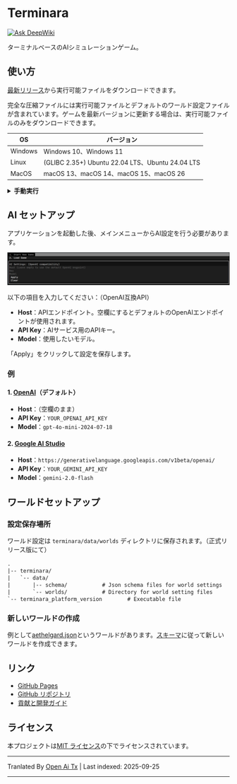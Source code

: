 # Terminara

[![Ask DeepWiki](https://deepwiki.com/badge.svg)](https://deepwiki.com/luyiourwong/Terminara)

ターミナルベースのAIシミュレーションゲーム。

## 使い方

[最新リリース](https://github.com/luyiourwong/Terminara/releases/latest)から実行可能ファイルをダウンロードできます。

完全な圧縮ファイルには実行可能ファイルとデフォルトのワールド設定ファイルが含まれています。ゲームを最新バージョンに更新する場合は、実行可能ファイルのみをダウンロードできます。

| OS      | バージョン                                         |
|---------|--------------------------------------------------|
| Windows | Windows 10、Windows 11                            |
| Linux   | (GLIBC 2.35+) Ubuntu 22.04 LTS、Ubuntu 24.04 LTS |
| MacOS   | macOS 13、macOS 14、macOS 15、macOS 26             |

<details>
<summary><strong>手動実行</strong></summary>

### インストール

1.  **リポジトリをクローンする：**
    ```bash
    git clone https://github.com/luyiourwong/Terminara
    cd Terminara
    ```

2.  **仮想環境を作成する：**
    ```bash
    python -m venv .venv
    source .venv/bin/activate
    ```
    Windowsでは、`.venv\Scripts\activate`を使用します

3.  **依存関係をインストールします：**
    ```bash
    pip install -e .
    ```

### 方法1の開始：インストール済みコマンドを使用（推奨）
インストール後、以下のコマンドでゲームを起動します：
```bash
terminara
```

### 方法2の開始：直接実行
クロスプラットフォームの方法
```bash
python -m terminara.main
```
or
```bash
python terminara/main.py
```
Windowsでは、`terminara\main.py` を使用してください。

詳細については、[Contribute & Develop Guide](https://raw.githubusercontent.com/luyiourwong/Terminara/main/CONTRIBUTING.md) を参照してください。
</details>

## AI セットアップ

アプリケーションを起動した後、メインメニューからAI設定を行う必要があります。

![AI 設定](https://raw.githubusercontent.com/luyiourwong/Terminara/main/docs/assets/ai_settings.png)

以下の項目を入力してください：（OpenAI互換API）
- **Host**：APIエンドポイント。空欄にするとデフォルトのOpenAIエンドポイントが使用されます。
- **API Key**：AIサービス用のAPIキー。
- **Model**：使用したいモデル。

「Apply」をクリックして設定を保存します。

### 例

#### 1. [OpenAI](https://platform.openai.com/)（デフォルト）
- **Host**：（空欄のまま）
- **API Key**：`YOUR_OPENAI_API_KEY`
- **Model**：`gpt-4o-mini-2024-07-18`

#### 2. [Google AI Studio](http://aistudio.google.com/)
- **Host**：`https://generativelanguage.googleapis.com/v1beta/openai/`
- **API Key**：`YOUR_GEMINI_API_KEY`
- **Model**：`gemini-2.0-flash`

## ワールドセットアップ

### 設定保存場所
ワールド設定は `terminara/data/worlds` ディレクトリに保存されます。（正式リリース版にて）
```
.
|-- terminara/
|   `-- data/
|       |-- schema/           # Json schema files for world settings
|       `-- worlds/           # Directory for world setting files
`-- terminara_platform_version        # Executable file
```

### 新しいワールドの作成
例として[aethelgard.json](https://raw.githubusercontent.com/luyiourwong/Terminara/main/terminara/data/worlds/aethelgard.json)というワールドがあります。[スキーマ](https://raw.githubusercontent.com/luyiourwong/Terminara/main/terminara/data/schema/world_schema.json)に従って新しいワールドを作成できます。

## リンク

- [GitHub Pages](https://luyiourwong.github.io/Terminara)
- [GitHub リポジトリ](https://github.com/luyiourwong/Terminara)
- [貢献と開発ガイド](https://raw.githubusercontent.com/luyiourwong/Terminara/main/CONTRIBUTING.md)

## ライセンス

本プロジェクトは[MIT ライセンス](LICENSE)の下でライセンスされています。



---


Tranlated By [Open Ai Tx](https://github.com/OpenAiTx/OpenAiTx) | Last indexed: 2025-09-25


---